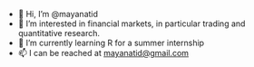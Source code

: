 - 👋 Hi, I’m @mayanatid
- 👀 I’m interested in financial markets, in particular trading and quantitative research.
- 🌱 I’m currently learning R for a summer internship
- 📫 I can be reached at mayanatid@gmail.com

<!---
mayanatid/mayanatid is a ✨ special ✨ repository because its `README.md` (this file) appears on your GitHub profile.
You can click the Preview link to take a look at your changes.
--->
